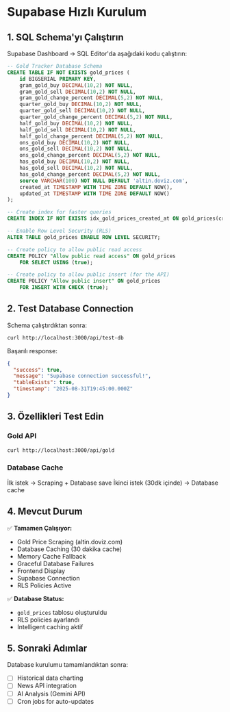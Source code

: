 # Supabase Hızlı Kurulum

## 1. SQL Schema'yı Çalıştırın

Supabase Dashboard → SQL Editor'da aşağıdaki kodu çalıştırın:

```sql
-- Gold Tracker Database Schema
CREATE TABLE IF NOT EXISTS gold_prices (
    id BIGSERIAL PRIMARY KEY,
    gram_gold_buy DECIMAL(10,2) NOT NULL,
    gram_gold_sell DECIMAL(10,2) NOT NULL,
    gram_gold_change_percent DECIMAL(5,2) NOT NULL,
    quarter_gold_buy DECIMAL(10,2) NOT NULL,
    quarter_gold_sell DECIMAL(10,2) NOT NULL,
    quarter_gold_change_percent DECIMAL(5,2) NOT NULL,
    half_gold_buy DECIMAL(10,2) NOT NULL,
    half_gold_sell DECIMAL(10,2) NOT NULL,
    half_gold_change_percent DECIMAL(5,2) NOT NULL,
    ons_gold_buy DECIMAL(10,2) NOT NULL,
    ons_gold_sell DECIMAL(10,2) NOT NULL,
    ons_gold_change_percent DECIMAL(5,2) NOT NULL,
    has_gold_buy DECIMAL(10,2) NOT NULL,
    has_gold_sell DECIMAL(10,2) NOT NULL,
    has_gold_change_percent DECIMAL(5,2) NOT NULL,
    source VARCHAR(100) NOT NULL DEFAULT 'altin.doviz.com',
    created_at TIMESTAMP WITH TIME ZONE DEFAULT NOW(),
    updated_at TIMESTAMP WITH TIME ZONE DEFAULT NOW()
);

-- Create index for faster queries
CREATE INDEX IF NOT EXISTS idx_gold_prices_created_at ON gold_prices(created_at DESC);

-- Enable Row Level Security (RLS)
ALTER TABLE gold_prices ENABLE ROW LEVEL SECURITY;

-- Create policy to allow public read access
CREATE POLICY "Allow public read access" ON gold_prices
    FOR SELECT USING (true);

-- Create policy to allow public insert (for the API)
CREATE POLICY "Allow public insert" ON gold_prices
    FOR INSERT WITH CHECK (true);
```

## 2. Test Database Connection

Schema çalıştırdıktan sonra:

```bash
curl http://localhost:3000/api/test-db
```

Başarılı response:
```json
{
  "success": true,
  "message": "Supabase connection successful!",
  "tableExists": true,
  "timestamp": "2025-08-31T19:45:00.000Z"
}
```

## 3. Özellikleri Test Edin

### Gold API
```bash
curl http://localhost:3000/api/gold
```

### Database Cache
İlk istek → Scraping + Database save
İkinci istek (30dk içinde) → Database cache

## 4. Mevcut Durum

✅ **Tamamen Çalışıyor:**
- Gold Price Scraping (altin.doviz.com)
- Database Caching (30 dakika cache)
- Memory Cache Fallback
- Graceful Database Failures
- Frontend Display
- Supabase Connection
- RLS Policies Active

✅ **Database Status:**
- `gold_prices` tablosu oluşturuldu
- RLS policies ayarlandı
- Intelligent caching aktif

## 5. Sonraki Adımlar

Database kurulumu tamamlandıktan sonra:
- [ ] Historical data charting
- [ ] News API integration
- [ ] AI Analysis (Gemini API)
- [ ] Cron jobs for auto-updates
